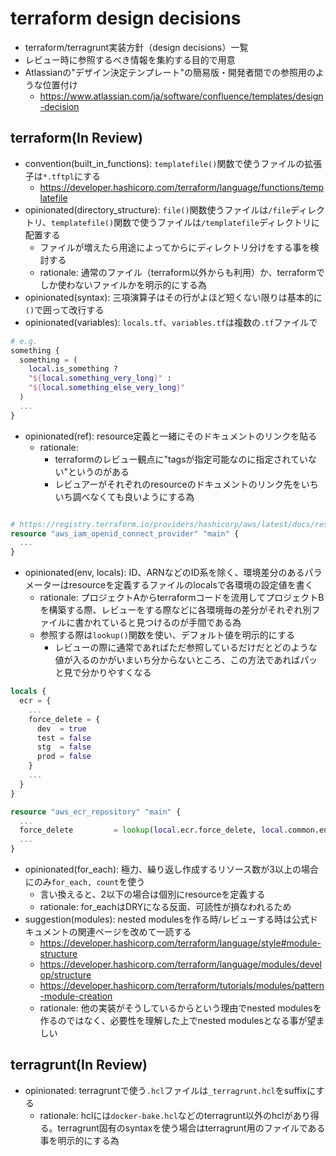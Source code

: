 # terraform design decisions

- terraform/terragrunt実装方針（design decisions）一覧
- レビュー時に参照するべき情報を集約する目的で用意
- Atlassianの"デザイン決定テンプレート"の簡易版・開発者間での参照用のような位置付け
  - <https://www.atlassian.com/ja/software/confluence/templates/design-decision>

## terraform(In Review)

- convention(built_in_functions): `templatefile()`関数で使うファイルの拡張子は`*.tftpl`にする
  - <https://developer.hashicorp.com/terraform/language/functions/templatefile>
- opinionated(directory_structure): `file()`関数使うファイルは`/file`ディレクトリ、`templatefile()`関数で使うファイルは`/templatefile`ディレクトリに配置する
  - ファイルが増えたら用途によってからにディレクトリ分けをする事を検討する
  - rationale: 通常のファイル（terraform以外からも利用）か、terraformでしか使わないファイルかを明示的にする為
- opinionated(syntax): 三項演算子はその行がよほど短くない限りは基本的に`()`で囲って改行する
- opinionated(variables): `locals.tf`、`variables.tf`は複数の`.tf`ファイルで

``` terraform
# e.g.
something {
  something = (
    local.is_something ?
    "${local.something_very_long}" :
    "${local.something_else_very_long}"
  )
  ...
}
```

- opinionated(ref): resource定義と一緒にそのドキュメントのリンクを貼る
  - rationale:
    - terraformのレビュー観点に"tagsが指定可能なのに指定されていない"というのがある
    - レビュアーがそれぞれのresourceのドキュメントのリンク先をいちいち調べなくても良いようにする為

``` terraform

# https://registry.terraform.io/providers/hashicorp/aws/latest/docs/resources/iam_openid_connect_provider
resource "aws_iam_openid_connect_provider" "main" {
  ...
}
```

- opinionated(env, locals): ID、ARNなどのID系を除く、環境差分のあるパラメーターはresourceを定義するファイルのlocalsで各環境の設定値を書く
  - rationale: プロジェクトAからterraformコードを流用してプロジェクトBを構築する際、レビューをする際などに各環境毎の差分がそれぞれ別ファイルに書かれていると見つけるのが手間である為
  - 参照する際は`lookup()`関数を使い、デフォルト値を明示的にする
    - レビューの際に通常であればただ参照しているだけだとどのような値が入るのかがいまいち分からないところ、この方法であればパッと見で分かりやすくなる

``` terraform
locals {
  ecr = {
    ...
    force_delete = {
      dev  = true
      test = false
      stg  = false
      prod = false
    }
    ...
  }
}

resource "aws_ecr_repository" "main" {
  ...
  force_delete         = lookup(local.ecr.force_delete, local.common.env, false)
  ...
}
```

- opinionated(for_each): 極力、繰り返し作成するリソース数が3以上の場合にのみ`for_each, count`を使う
  - 言い換えると、2以下の場合は個別にresourceを定義する
  - rationale: for_eachはDRYになる反面、可読性が損なわれるため
- suggestion(modules): nested modulesを作る時/レビューする時は公式ドキュメントの関連ページを改めて一読する
  - <https://developer.hashicorp.com/terraform/language/style#module-structure>
  - <https://developer.hashicorp.com/terraform/language/modules/develop/structure>
  - <https://developer.hashicorp.com/terraform/tutorials/modules/pattern-module-creation>
  - rationale: 他の実装がそうしているからという理由でnested modulesを作るのではなく、必要性を理解した上でnested modulesとなる事が望ましい

## terragrunt(In Review)

- opinionated: terragruntで使う`.hcl`ファイルは`_terragrunt.hcl`をsuffixにする
  - rationale: hclには`docker-bake.hcl`などのterragrunt以外のhclがあり得る。terragrunt固有のsyntaxを使う場合はterragrunt用のファイルである事を明示的にする為
